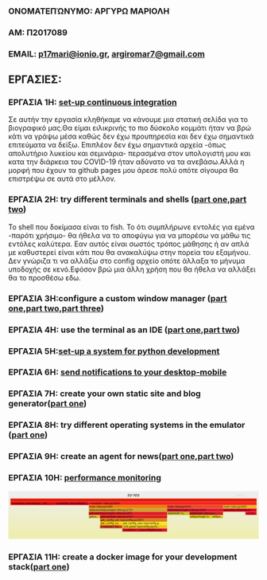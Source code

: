 ### ΟΝΟΜΑΤΕΠΏΝΥΜΟ: ΑΡΓΥΡΩ ΜΑΡΙΟΛΗ
### ΑΜ: Π2017089
### ΕΜΑΙL: p17mari@ionio.gr, argiromar7@gmail.com

## ΕΡΓΑΣΙΕΣ:

### ΕΡΓΑΣΙΑ 1Η: [set-up continuous integration](https://github.com/p17mari/mycv.github.io/edit/master/README.md)
Σε αυτήν την εργασία κληθήκαμε να κάνουμε μια στατική σελίδα για το βιογραφικό μας.Θα είμαι ειλικρινής το πιο δύσκολο κομμάτι ήταν να βρώ κάτι να γράψω μέσα καθώς δεν έχω προυπηρεσία και δεν έχω σημαντικά επιτεύματα να δείξω. Επιπλέον δεν έχω σημαντικά αρχεία -όπως απολυτήριο λυκείου και σεμινάρια- περασμένα στον υπολογιστή μου και κατα την διάρκεια του COVID-19 ήταν αδύνατο να τα ανεβάσω.Αλλά η μορφή που έχουν τα github pages μου άρεσε πολύ οπότε σίγουρα θα επιστρέψω σε αυτά στο μέλλον.

### ΕΡΓΑΣΙΑ 2Η: try different terminals and shells ([part one](https://asciinema.org/a/328538),[part two](https://asciinema.org/a/328540))
Το shell που δοκίμασα είναι το fish. Το ότι συμπλήρωνε εντολές για εμένα -παρότι χρήσιμο- θα ήθελα να το αποφύγω για να μπορέσω να μάθω τις εντόλες καλύτερα. Εαν αυτός είναι σωστός τρόπος μάθησης ή αν απλά με καθυστερεί είναι κάτι που θα ανακαλύψω στην πορεία του εξαμήνου. Δεν γνώριζα τι να αλλάξω στο config αρχείο οπότε άλλαξα το μήνυμα υποδοχής σε κενό.Εφόσον βρώ μια άλλη χρήση που θα ήθελα να αλλάξει θα το προσθέσω εδω.
### ΕΡΓΑΣΙΑ 3Η:configure a custom window manager ([part one](https://asciinema.org/a/328072),[part two](https://asciinema.org/a/328075),[part three](https://asciinema.org/a/328078))
### ΕΡΓΑΣΙΑ 4Η:  use the terminal as an IDE ([part one](https://asciinema.org/a/327120),[part two](https://asciinema.org/a/327337))
### ΕΡΓΑΣΙΑ 5Η:[set-up a system for python development](https://asciinema.org/a/325932)
### ΕΡΓΑΣΙΑ 6Η: [send notifications to your desktop-mobile](https://asciinema.org/a/325966)
### ΕΡΓΑΣΙΑ 7Η: create your own static site and blog generator([part one](https://asciinema.org/a/328559))
### ΕΡΓΑΣΙΑ 8Η: try different operating systems in the emulator ([part one](https://asciinema.org/a/328543))
### ΕΡΓΑΣΙΑ 9Η: create an agent for news([part one](https://asciinema.org/a/328554),[part two](https://asciinema.org/a/328557))
### ΕΡΓΑΣΙΑ 10Η: [performance monitoring](https://asciinema.org/a/328546)
![image](profile.png)
### ΕΡΓΑΣΙΑ 11Η: create a docker image for your development stack([part one](https://asciinema.org/a/328558))
